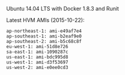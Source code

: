 Ubuntu 14.04 LTS with Docker 1.8.3 and Runit

Latest HVM AMIs (2015-10-22):
```
ap-northeast-1: ami-e49af7e4
ap-southeast-1: ami-b2eaf9e0
ap-southeast-2: ami-b5c68c8f
eu-west-1: ami-51d8e726
sa-east-1: ami-1090287c
us-east-1: ami-bdc995d8
us-west-1: ami-d3f53697
us-west-2: ami-e0ee0cd3
```

